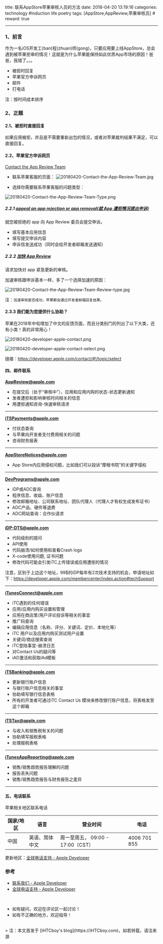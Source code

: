 title: 联系AppStore苹果审核人员的方法
date: 2018-04-20 13:19:16
categories: technology #induction life poetry
tags: [AppStore,AppReview,苹果审核员]  # <!--more-->
reward: true

---

### 1、前言

作为一名iOS开发工(ban)程(zhuan)师(gong)，只要应用要上线AppStore，总会遇到被苹果拒审的情况！这就是为什么苹果能保持如此优质App市场的原因！爸爸，我错了。。。

- 被拒时回复
- 苹果官方申诉网页
- 邮件
- 打电话

注：按时间成本排序

<!--more-->

### 2、正题


#### 2.1、被拒时直接回复
如果应用被拒，并且是不需要重新出包的情况，或者对苹果裁判结果不满足，可以直接回复。

#### 2.2、苹果官方申诉网页
[Contact the App Review Team](https://developer.apple.com/contact/app-store/?topic=appeal)
- 联系苹果客服的页面：
![20180420-Contact-the-App-Review-Team.jpg](https://github.com/iHTCboy/iGallery/raw/master/BlogImages/2018/04/20180420-Contact-the-App-Review-Team.jpg)

- 选择你需要联系苹果客服的问题类型：

![20180420-Contact-the-App-Review-Team-Type.png](https://github.com/iHTCboy/iGallery/raw/master/BlogImages/2018/04/20180420-Contact-the-App-Review-Team-Type.png)

##### 2.2.1 [appeal an app rejection or app removal(就 App 遭拒情况提出申诉)](https://developer.apple.com/contact/app-store/?topic=appeal)
就您被拒绝的 app 向 App Review 委员会提交申诉。

- 填写基本应用信息
- 填写提交申诉内容
- 申诉信发送成功（同时会给开发者邮箱发送通知）

##### 2.2.2 [加快 App Review](https://developer.apple.com/contact/app-store/?topic=expedite)
请求加快对 app 紧急更新的审核。

加速审核跟申诉基本一样，多了一个选择加速的原因：

![20180420-Contact-the-App-Review-Team-Review-type.jpg](https://github.com/iHTCboy/iGallery/raw/master/BlogImages/2018/04/20180420-Contact-the-App-Review-Team-Review-type.jpg)

注：`加速审核是否成功，苹果都会通过开发者邮箱回复结果。`

#### 2.3.3 我们能为您提供什么协助？

苹果在2018年中旬增加了中文的反馈页面，而且分类别门的列出了以下大类，还有小类！真的非常用心！

![20180420-developer-apple-contact.png](https://github.com/iHTCboy/iGallery/raw/master/BlogImages/2018/04/20180420-developer-apple-contact.png)

![20180420-developer-apple-contact-select.png](https://github.com/iHTCboy/iGallery/raw/master/BlogImages/2018/04/20180420-developer-apple-contact-select.png)

链接：https://developer.apple.com/contact/#!/topic/select

#### 四、邮件联系

**AppReview@apple.com**
- 在提交后（处于“审核中”），应用和应用内购的状态-状态更新通知
- 发者遭拒和影响审核时间相关的信息
- 用遭拒通知咨询-快速审核请求

------------------------------------

**iTSPayments@apple.com**
- 付状态查询
- 与苹果向开发者支付费用相关的问题
- 咨询财务报表

------------------------------------

**AppStoreNotices@apple.com**
- App Store内应用侵权问题，比如我们可以投诉“摩根书院”的关键字侵权

------------------------------------

**DevPrograms@apple.com**
- iDP或ADC查询 
- 程序信息、收益、账户信息 
- 修改邮箱地址、公司联系地址、团队代理人（代理人才有权生成发布证书）
- ADC产品、硬件等退费
- ADC网站查询：合作伙请求

-----------------------------------

**iDP-DTS@apple.com**
- 代码级别的提问
- API使用
- 代码崩溃/如何使用和查看Crash logs
- X-code使用问题, 证书问题
- 修改代码可能会引发iTC上传错误或应用遭拒的情况

注意，区别于上边这个地址，99$的iDP每年有2次技术支持的机会，申请地址如下：https://developer.apple.com/membercenter/index.action#techSupport

------------------------------------

**iTunesConnect@apple.com**
- iTC遇到的任何错误
- 应用/应用内购买设置和管理
- 应用在商店里/用户评论投诉等相关的事宜
- 推广码查询
- 编辑应用信息（名称、评分、关键词、定价、本地化等）
- iTC 用户以及应用内购买测试用户设置
- 关键词/商店搜索查询
- iTC登陆事宜-崩溃日志
- 对Contact Us的疑问等
- iAD激活和获取iAd模板


------------------------------------

**iTSBanking@apple.com**
- 更新银行账户信息
- 与银行账户信息相关的事宜
- 协助填写银行信息表格
- 所有的开发者可通过iTC Contact Us 模块来修改银行账户信息，将表格发至这个邮箱

------------------------------------

**iTSTax@apple.com**
- 与收入和销售税有关的问题
- 协助填写报税表格
- 处理报税表格

------------------------------------

**iTunesAppReporting@apple.com**

- 销售/销售趋势报告理解的问题
- 报告丢失问题
- 销售/销售趋势报告与财务报告之差异

------------------------------------

#### 五、电话联系
苹果相关地区联系电话

| 国家/地区  | 语言  | 营业时间  | 电话  |
| ------------ | ------------ | ------------ | ------------ |
| 中国  | 英语、简体中文  | 周一至周五， 09:00 - 17:00（CST）  | 4006 701 855  |

更新地区：[全球电话支持 - Apple Developer](https://developer.apple.com/contact/phone/cn/)


### 参考
- [联系我们 - Apple Developer](https://developer.apple.com/contact/#!/topic/select)
- [全球电话支持 - Apple Developer](https://developer.apple.com/contact/phone/cn/)

<br>

- 如有疑问，欢迎在评论区一起讨论！
- 如有不正确的地方，欢迎指导！

<br>
> 注：本文首发于 [iHTCboy's blog](https://iHTCboy.com)，如若转载，请注来源



